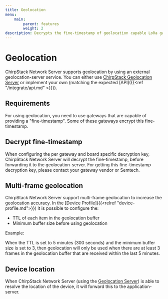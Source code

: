 ```yaml
---
title: Geolocation
menu:
    main:
        parent: features
        weight: 2
description: Decrypts the fine-timestamp of geolocation capable LoRa gateways and resolves the device location using a Geolocation Server.
---
```


# Geolocation

ChirpStack Network Server supports geolocation by using an external geolocation-server service.
You can either use [ChirpStack Geolocation Server](/geolocation-server/)
or implement your own (matching the expected [API]({{<ref "/integrate/api.md" >}})).

## Requirements

For using geolocation, you need to use gateways that are capable of providing
a "fine-timestamp". Some of these gateways encrypt this fine-timestamp.

## Decrypt fine-timestamp

When configuring the per gateway and board specific decryption key, ChirpStack Network Server
will decrypt the fine-timestamp, before forwarding it to the geolocation-server.
For getting this fine-timestamp decryption key, please contact your gateway vendor
or Semtech.

## Multi-frame geolocation

ChirpStack Network Server support multi-frame geolocation to increase the geolocation accuracy.
In the [Device Profile]({{<relref "device-profile.md">}}) it is possible to
configure the:

* TTL of each item in the geolocation buffer
* Minimum buffer size before using geolocation

Example:

When the TTL is set to 5 minutes (300 seconds) and the minimum buffer size is
set to 3, then geolocation will only be used when there are at least 3 frames
in the geolocation buffer that are received within the last 5 minutes.

## Device location

When ChirpStack Network Server (using the [Geolocation Server](/geolocation-server/)) is able to resolve the location
of the device, it will forward this to the application-server.
